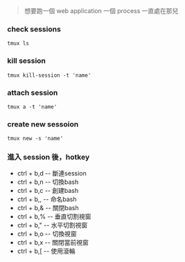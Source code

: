 > 想要跑一個 web application 一個 process 一直處在那兒

### check sessions
`tmux ls`

### kill session
`tmux kill-session -t 'name'`

### attach session
`tmux a -t 'name'`

### create new sessoion
`tmux new -s 'name'`

### 進入 session 後，hotkey
- ctrl + b,d -- 斷連session
- ctrl + b,n -- 切換bash
- ctrl + b,c -- 創建bash
- ctrl + b,, -- 命名bash
- ctrl + b,& -- 關閉bash
- ctrl + b,% -- 垂直切割視窗
- ctrl + b," -- 水平切割視窗
- ctrl + b,o -- 切換視窗
- ctrl + b,x -- 關閉當前視窗
- ctrl + b,[ -- 使用滾輪

